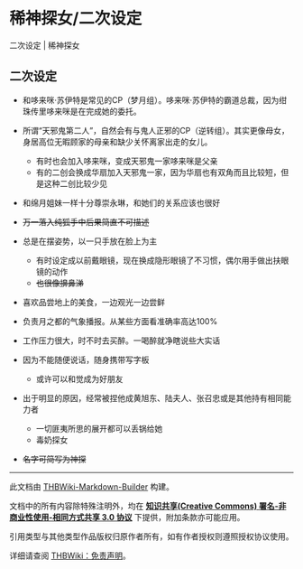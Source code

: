 # 稀神探女/二次设定

<!-- source html: G:\repos\THBWiki-Markdown-Builder\THBWikiMarkdown\Temp\main\9\92\ns0%3A%E7%A8%80%E7%A5%9E%E6%8E%A2%E5%A5%B3%2F%E4%BA%8C%E6%AC%A1%E8%AE%BE%E5%AE%9A.html -->

二次设定 | 稀神探女


## 二次设定
- 和哆来咪·苏伊特是常见的CP（梦月组）。哆来咪·苏伊特的霸道总裁，因为绀珠传里哆来咪是在完成她的委托。
- 所谓“天邪鬼第二人”，自然会有与鬼人正邪的CP（逆转组）。其实更像母女，身居高位无暇顾家的母亲和缺少关怀离家出走的女儿。
  - 有时也会加入哆来咪，变成天邪鬼一家哆来咪是父亲
  - 有的二创会换成华扇加入天邪鬼一家，因为华扇也有双角而且比较短，但是这种二创比较少见

- 和绵月姐妹一样十分尊崇永琳，和她们的关系应该也很好
-  ~~万一落入纯狐手中后果简直不可描述~~ 
- 总是在摆姿势，以一只手放在脸上为主
  - 有时设定成以前戴眼镜，现在换成隐形眼镜了不习惯，偶尔用手做出扶眼镜的动作
  -  ~~也很像擤鼻涕~~ 

- 喜欢品尝地上的美食，一边观光一边尝鲜
- 负责月之都的气象播报。从某些方面看准确率高达100%
- 工作压力很大，时不时去买醉。一喝醉就净瞎说些大实话
- 因为不能随便说话，随身携带写字板
  - 或许可以和觉成为好朋友

- 出于明显的原因，经常被捏他成黄旭东、陆夫人、张召忠或是其他持有相同能力者
  - 一切匪夷所思的展开都可以丢锅给她
  - 毒奶探女

-  ~~名字可简写为神探~~ 





---

此文档由 [THBWiki-Markdown-Builder](https://github.com/Delsin-Yu/THBWiki-Markdown-Builder) 构建。

文档中的所有内容除特殊注明外，均在 [**知识共享(Creative Commons) 署名-非商业性使用-相同方式共享 3.0 协议**](https://creativecommons.org/licenses/by-sa/3.0/deed.zh-hans) 下提供，附加条款亦可能应用。

引用类型与其他类型作品版权归原作者所有，如有作者授权则遵照授权协议使用。

详细请查阅 [THBWiki：免责声明](https://thbwiki.cc/THBWiki:%E5%85%8D%E8%B4%A3%E5%A3%B0%E6%98%8E)。

